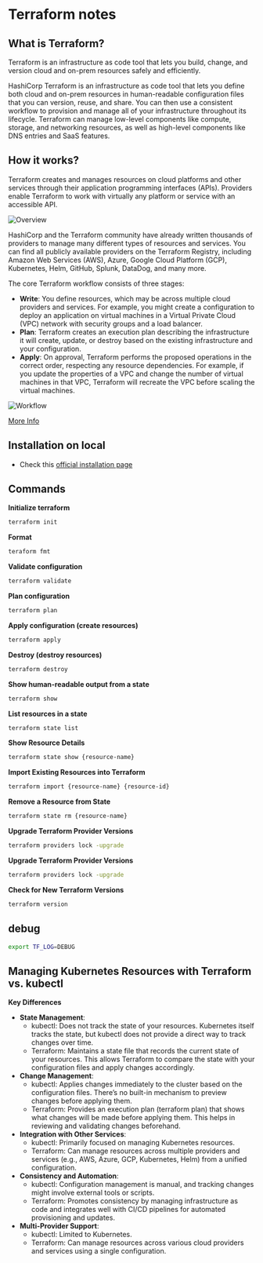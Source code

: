 # Terraform notes

## What is Terraform?

Terraform is an infrastructure as code tool that lets you build, change, and version cloud and on-prem resources safely and efficiently.

HashiCorp Terraform is an infrastructure as code tool that lets you define both cloud and on-prem resources in human-readable configuration files that you can version, reuse, and share. You can then use a consistent workflow to provision and manage all of your infrastructure throughout its lifecycle. Terraform can manage low-level components like compute, storage, and networking resources, as well as high-level components like DNS entries and SaaS features.

## How it works?

Terraform creates and manages resources on cloud platforms and other services through their application programming interfaces (APIs). Providers enable Terraform to work with virtually any platform or service with an accessible API.

![Overview](./images/terraform/001.avif)

HashiCorp and the Terraform community have already written thousands of providers to manage many different types of resources and services. You can find all publicly available providers on the Terraform Registry, including Amazon Web Services (AWS), Azure, Google Cloud Platform (GCP), Kubernetes, Helm, GitHub, Splunk, DataDog, and many more.

The core Terraform workflow consists of three stages:

- **Write**: You define resources, which may be across multiple cloud providers and services. For example, you might create a configuration to deploy an application on virtual machines in a Virtual Private Cloud (VPC) network with security groups and a load balancer.
- **Plan**: Terraform creates an execution plan describing the infrastructure it will create, update, or destroy based on the existing infrastructure and your configuration.
- **Apply**: On approval, Terraform performs the proposed operations in the correct order, respecting any resource dependencies. For example, if you update the properties of a VPC and change the number of virtual machines in that VPC, Terraform will recreate the VPC before scaling the virtual machines.

![Workflow](./images/terraform/002.avif)

[More Info](https://developer.hashicorp.com/terraform)

## Installation on local

- Check this [official installation page](https://developer.hashicorp.com/terraform/install?product_intent=terraform)

## Commands

**Initialize terraform**

```bash
terraform init
```

**Format**

```bash
teraform fmt
```

**Validate configuration**

```bash
terraform validate
```

**Plan configuration**

```bash
terraform plan
```

**Apply configuration (create resources)**

```bash
terraform apply
```

**Destroy (destroy resources)**

```bash
terraform destroy
```

**Show human-readable output from a state**

```bash
terraform show
```

**List resources in a state**

```bash
terraform state list
```

**Show Resource Details**

```bash
terraform state show {resource-name}
```

**Import Existing Resources into Terraform**

```bash
terraform import {resource-name} {resource-id}
```

**Remove a Resource from State**

```bash
terraform state rm {resource-name}
```

**Upgrade Terraform Provider Versions**

```bash
terraform providers lock -upgrade
```

**Upgrade Terraform Provider Versions**

```bash
terraform providers lock -upgrade
```

**Check for New Terraform Versions**

```bash
terraform version
```

## debug

```bash
export TF_LOG=DEBUG
```

## Managing Kubernetes Resources with Terraform vs. kubectl

**Key Differences**

- **State Management**:
  - kubectl: Does not track the state of your resources. Kubernetes itself tracks the state, but kubectl does not provide a direct way to track changes over time.
  - Terraform: Maintains a state file that records the current state of your resources. This allows Terraform to compare the state with your configuration files and apply changes accordingly.
- **Change Management**:
  - kubectl: Applies changes immediately to the cluster based on the configuration files. There’s no built-in mechanism to preview changes before applying them.
  - Terraform: Provides an execution plan (terraform plan) that shows what changes will be made before applying them. This helps in reviewing and validating changes beforehand.
- **Integration with Other Services**:
  - kubectl: Primarily focused on managing Kubernetes resources.
  - Terraform: Can manage resources across multiple providers and services (e.g., AWS, Azure, GCP, Kubernetes, Helm) from a unified configuration.
- **Consistency and Automation**:
  - kubectl: Configuration management is manual, and tracking changes might involve external tools or scripts.
  - Terraform: Promotes consistency by managing infrastructure as code and integrates well with CI/CD pipelines for automated provisioning and updates.
- **Multi-Provider Support**:
  - kubectl: Limited to Kubernetes.
  - Terraform: Can manage resources across various cloud providers and services using a single configuration.
